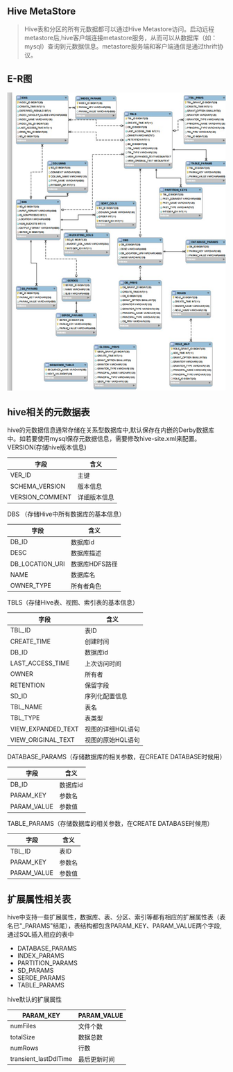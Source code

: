 ## Hive MetaStore
> Hive表和分区的所有元数据都可以通过Hive Metastore访问。启动远程metastore后,hive客户端连接metastore服务，从而可以从数据库（如：mysql）查询到元数据信息。metastore服务端和客户端通信是通过thrift协议。

## E-R图
![image](https://github.com/jsjchai/study-notes/blob/master/2019/hive/images/metaStore.jpg)

## hive相关的元数据表
hive的元数据信息通常存储在关系型数据库中,默认保存在内嵌的Derby数据库中。如若要使用mysql保存元数据信息，需要修改hive-site.xml来配置。<br>
VERSION(存储hive版本信息)

| 字段 | 含义 |
| ------ | ------ |
| VER_ID | 主键 |
| SCHEMA_VERSION |版本信息 |
| VERSION_COMMENT |详细版本信息|

DBS （存储Hive中所有数据库的基本信息）

| 字段 | 含义 |
| ------ | ------ |
| DB_ID | 数据库id |
| DESC | 数据库描述 | 
| DB_LOCATION_URI| 数据库HDFS路径 | 
| NAME| 数据库名 | 
| OWNER_TYPE| 所有者角色 | 

TBLS（存储Hive表、视图、索引表的基本信息）

| 字段 | 含义 |
| ------ | ------ |
| TBL_ID| 表ID |
| CREATE_TIME| 创建时间 |
| DB_ID | 数据库id |
| LAST_ACCESS_TIME| 上次访问时间 |
| OWNER| 所有者 |
| RETENTION| 保留字段 |
| SD_ID| 序列化配置信息 |
| TBL_NAME| 表名 |
| TBL_TYPE| 表类型 |
| VIEW_EXPANDED_TEXT| 视图的详细HQL语句 |
| VIEW_ORIGINAL_TEXT| 视图的原始HQL语句 |

DATABASE_PARAMS（存储数据库的相关参数，在CREATE DATABASE时候用）

| 字段 | 含义 |
| ------ | ------ |
| DB_ID | 数据库id |
| PARAM_KEY| 参数名 |
| PARAM_VALUE| 参数值 | 

TABLE_PARAMS（存储数据库的相关参数，在CREATE DATABASE时候用）

| 字段 | 含义 |
| ------ | ------ |
| TBL_ID| 表ID |
| PARAM_KEY| 参数名 |
| PARAM_VALUE| 参数值 | 

## 扩展属性相关表
hive中支持一些扩展属性，数据库、表、分区、索引等都有相应的扩展属性表（表名已"_PARAMS"结尾），表结构都包含PARAM_KEY、PARAM_VALUE两个字段,通过SQL插入相应的表中
* DATABASE_PARAMS
* INDEX_PARAMS
* PARTITION_PARAMS
* SD_PARAMS
* SERDE_PARAMS
* TABLE_PARAMS

hive默认的扩展属性

| PARAM_KEY | PARAM_VALUE |
| ------ | ------ |
| numFiles | 文件个数 |
| totalSize | 数据总数 | 
| numRows | 行数 | 
| transient_lastDdlTime | 最后更新时间 | 
